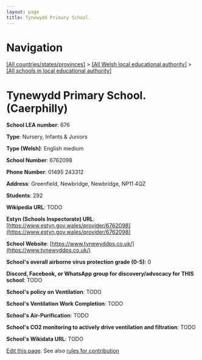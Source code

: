 ```yaml
---
layout: page
title: Tynewydd Primary School.
---
```

# Navigation

[[All countries/states/provinces]](../../..) > [[All Welsh local educational authority]](../..) > [[All schools in local educational authority]](..)

# Tynewydd Primary School. (Caerphilly)

**School LEA number**: 676

**Type**: Nursery, Infants & Juniors

**Type (Welsh)**: English medium

**School Number**: 6762098

**Phone Number**: 01495 243312

**Address**: Greenfield, Newbridge, Newbridge, NP11 4QZ

**Students**: 292

**Wikipedia URL**: TODO

**Estyn (Schools Inspectorate) URL**: [https://www.estyn.gov.wales/provider/6762098](https://www.estyn.gov.wales/provider/6762098)

**School Website**: [https://www.tynewyddps.co.uk/](https://www.tynewyddps.co.uk/)

**School's overall airborne virus protection grade (0-5)**: 0

**Discord, Facebook, or WhatsApp group for discovery/advocacy for THIS school**: TODO

**School's policy on Ventilation**: TODO

**School's Ventilation Work Completion**: TODO

**School's Air-Purification**: TODO

**School's CO2 monitoring to actively drive ventilation and filtration**: TODO

**School's Wikidata URL**: TODO




[Edit this page](https://github.com/VentilationProject/Wales/edit/prif/./Caerphilly/Tynewydd_Primary_School..md). See also [rules for contribution](../../../contribution-rules/)